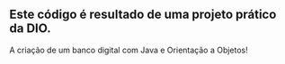 ## Este código é resultado de uma projeto prático da DIO.

A criação de um banco digital com Java e  Orientação a Objetos!
